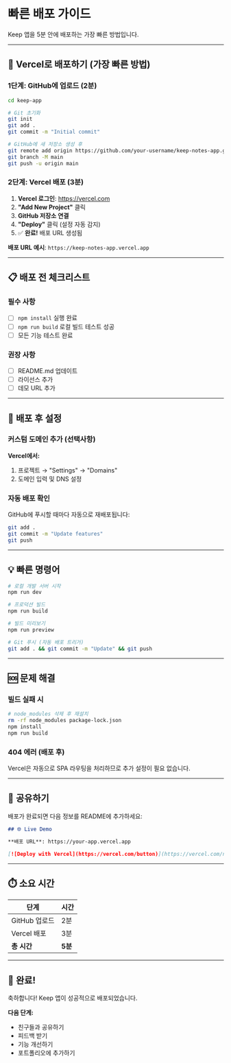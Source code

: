 # 빠른 배포 가이드

Keep 앱을 5분 안에 배포하는 가장 빠른 방법입니다.

---

## 🚀 Vercel로 배포하기 (가장 빠른 방법)

### 1단계: GitHub에 업로드 (2분)

```bash
cd keep-app

# Git 초기화
git init
git add .
git commit -m "Initial commit"

# GitHub에 새 저장소 생성 후
git remote add origin https://github.com/your-username/keep-notes-app.git
git branch -M main
git push -u origin main
```

### 2단계: Vercel 배포 (3분)

1. **Vercel 로그인**: https://vercel.com
2. **"Add New Project"** 클릭
3. **GitHub 저장소 연결**
4. **"Deploy"** 클릭 (설정 자동 감지)
5. ✅ **완료!** 배포 URL 생성됨

**배포 URL 예시**: `https://keep-notes-app.vercel.app`

---

## 📋 배포 전 체크리스트

### 필수 사항
- [ ] `npm install` 실행 완료
- [ ] `npm run build` 로컬 빌드 테스트 성공
- [ ] 모든 기능 테스트 완료

### 권장 사항
- [ ] README.md 업데이트
- [ ] 라이선스 추가
- [ ] 데모 URL 추가

---

## 🔧 배포 후 설정

### 커스텀 도메인 추가 (선택사항)

**Vercel에서:**
1. 프로젝트 → "Settings" → "Domains"
2. 도메인 입력 및 DNS 설정

### 자동 배포 확인

GitHub에 푸시할 때마다 자동으로 재배포됩니다:

```bash
git add .
git commit -m "Update features"
git push
```

---

## 💡 빠른 명령어

```bash
# 로컬 개발 서버 시작
npm run dev

# 프로덕션 빌드
npm run build

# 빌드 미리보기
npm run preview

# Git 푸시 (자동 배포 트리거)
git add . && git commit -m "Update" && git push
```

---

## 🆘 문제 해결

### 빌드 실패 시

```bash
# node_modules 삭제 후 재설치
rm -rf node_modules package-lock.json
npm install
npm run build
```

### 404 에러 (배포 후)

Vercel은 자동으로 SPA 라우팅을 처리하므로 추가 설정이 필요 없습니다.

---

## 📱 공유하기

배포가 완료되면 다음 정보를 README에 추가하세요:

```markdown
## 🌐 Live Demo

**배포 URL**: https://your-app.vercel.app

[![Deploy with Vercel](https://vercel.com/button)](https://vercel.com/new/clone?repository-url=https://github.com/your-username/keep-notes-app)
```

---

## ⏱️ 소요 시간

| 단계 | 시간 |
|------|------|
| GitHub 업로드 | 2분 |
| Vercel 배포 | 3분 |
| **총 시간** | **5분** |

---

## 🎉 완료!

축하합니다! Keep 앱이 성공적으로 배포되었습니다.

**다음 단계:**
- 친구들과 공유하기
- 피드백 받기
- 기능 개선하기
- 포트폴리오에 추가하기
